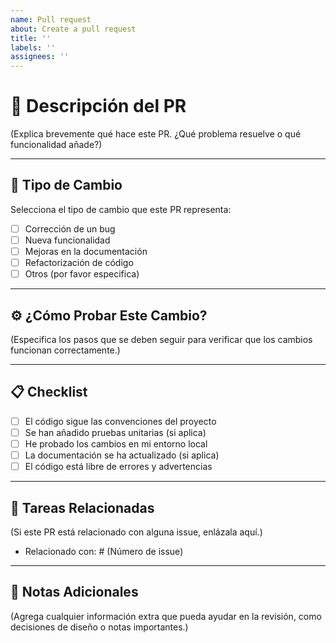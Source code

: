 ```yaml
---
name: Pull request
about: Create a pull request
title: ''
labels: ''
assignees: ''
---
```

# 📑 Descripción del PR

(Explica brevemente qué hace este PR. ¿Qué problema resuelve o qué funcionalidad añade?)

---

## 📝 Tipo de Cambio

Selecciona el tipo de cambio que este PR representa:
- [ ] Corrección de un bug
- [ ] Nueva funcionalidad
- [ ] Mejoras en la documentación
- [ ] Refactorización de código
- [ ] Otros (por favor especifica)

---

## ⚙️ ¿Cómo Probar Este Cambio?

(Especifica los pasos que se deben seguir para verificar que los cambios funcionan correctamente.)

---

## 📋 Checklist

- [ ] El código sigue las convenciones del proyecto
- [ ] Se han añadido pruebas unitarias (si aplica)
- [ ] He probado los cambios en mi entorno local
- [ ] La documentación se ha actualizado (si aplica)
- [ ] El código está libre de errores y advertencias

---

## 📜 Tareas Relacionadas

(Si este PR está relacionado con alguna issue, enlázala aquí.)
- Relacionado con: # (Número de issue)

---

## 📝 Notas Adicionales

(Agrega cualquier información extra que pueda ayudar en la revisión, como decisiones de diseño o notas importantes.)
